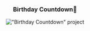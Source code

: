 <div align="center">

### Birthday Countdown🎈

!["Birthday Countdown" project](https://i.postimg.cc/3wFCYbC6/bc.gif)

</div>
